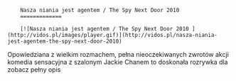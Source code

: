
        Nasza niania jest agentem / The Spy Next Door 2010 
        =============
        
        [![Nasza niania jest agentem / The Spy Next Door 2010 ](http://vidos.pl/images/player.gif)](http://vidos.pl/nasza-niania-jest-agentem-the-spy-next-door-2010)
        
        
 Opowiedziana z wielkim rozmachem, pełna nieoczekiwanych zwrotów akcji komedia sensacyjna z szalonym Jackie Chanem to doskonała rozrywka dla zobacz pełny opis
    